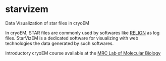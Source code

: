 # starvizem
Data Visualization of star files in cryoEM

In cryoEM, STAR files are commonly used by softwares like [RELION](https://www2.mrc-lmb.cam.ac.uk/relion/index.php?title=Main_Page]) as log files.
StarVizEM is a dedicated software for visualizing with web technologies the data generated by such softwares.

Introductory cryoEM course available at the [MRC Lab of Molecular Biology](https://www2.mrc-lmb.cam.ac.uk/research/scientific-training/)
